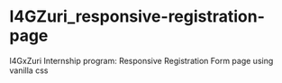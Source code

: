 # I4GZuri_responsive-registration-page
I4GxZuri Internship program: Responsive Registration Form page using vanilla css
